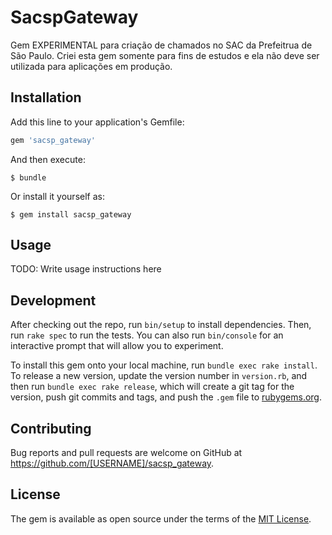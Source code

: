 # SacspGateway

Gem EXPERIMENTAL para criação de chamados no SAC da Prefeitrua de São Paulo.
Criei esta gem somente para fins de estudos e ela não deve ser utilizada para aplicações em produção.

## Installation

Add this line to your application's Gemfile:

```ruby
gem 'sacsp_gateway'
```

And then execute:

    $ bundle

Or install it yourself as:

    $ gem install sacsp_gateway

## Usage

TODO: Write usage instructions here

## Development

After checking out the repo, run `bin/setup` to install dependencies. Then, run `rake spec` to run the tests. You can also run `bin/console` for an interactive prompt that will allow you to experiment.

To install this gem onto your local machine, run `bundle exec rake install`. To release a new version, update the version number in `version.rb`, and then run `bundle exec rake release`, which will create a git tag for the version, push git commits and tags, and push the `.gem` file to [rubygems.org](https://rubygems.org).

## Contributing

Bug reports and pull requests are welcome on GitHub at https://github.com/[USERNAME]/sacsp_gateway.


## License

The gem is available as open source under the terms of the [MIT License](http://opensource.org/licenses/MIT).

